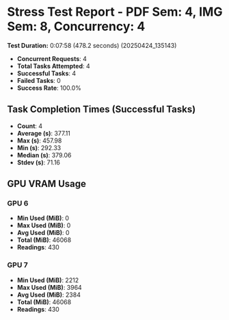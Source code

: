 # Stress Test Report - PDF Sem: 4, IMG Sem: 8, Concurrency: 4

**Test Duration:** 0:07:58 (478.2 seconds) (20250424_135143)

- **Concurrent Requests**: 4
- **Total Tasks Attempted**: 4
- **Successful Tasks**: 4
- **Failed Tasks**: 0
- **Success Rate**: 100.0%

## Task Completion Times (Successful Tasks)

- **Count**: 4
- **Average (s)**: 377.11
- **Max (s)**: 457.98
- **Min (s)**: 292.33
- **Median (s)**: 379.06
- **Stdev (s)**: 71.16

## GPU VRAM Usage

### GPU 6

- **Min Used (MiB)**: 0
- **Max Used (MiB)**: 0
- **Avg Used (MiB)**: 0
- **Total (MiB)**: 46068
- **Readings**: 430

### GPU 7

- **Min Used (MiB)**: 2212
- **Max Used (MiB)**: 3964
- **Avg Used (MiB)**: 2384
- **Total (MiB)**: 46068
- **Readings**: 430


